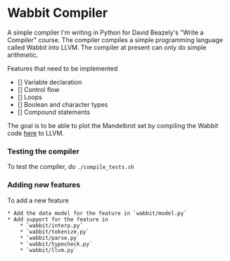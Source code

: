 # Wabbit Compiler

A simple compiler I'm writing in Python for David Beazely's "Write a Compiler" course. The compiler compiles a simple programming language called Wabbit into LLVM. The compiler at present can only do simple arithmetic.

Features that need to be implemented

- [] Variable declaration
- [] Control flow
- [] Loops
- [] Boolean and character types
- [] Compound statements

The goal is to be able to plot the Mandelbrot set by compiling the Wabbit code [here](https://github.com/dabeaz-course/compilers_2020_07/blob/dabeaz/tests/Script/mandel_loop.wb) to LLVM.

### Testing the compiler

To test the compiler, do `./compile_tests.sh`

### Adding new features

To add a new feature

    * Add the data model for the feature in `wabbit/model.py`
    * Add support for the feature in
        * `wabbit/interp.py`
        * `wabbit/tokenize.py`
        * `wabbit/parse.py`
        * `wabbit/typecheck.py`
        * `wabbit/llvm.py`

